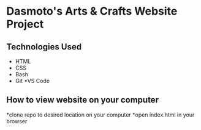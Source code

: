 # Dasmoto's Arts & Crafts Website Project

## Technologies Used
* HTML
* CSS 
* Bash
* Git
*VS Code

## How to view website on your computer
*clone repo to desired location on your computer
*open index.html in your browser